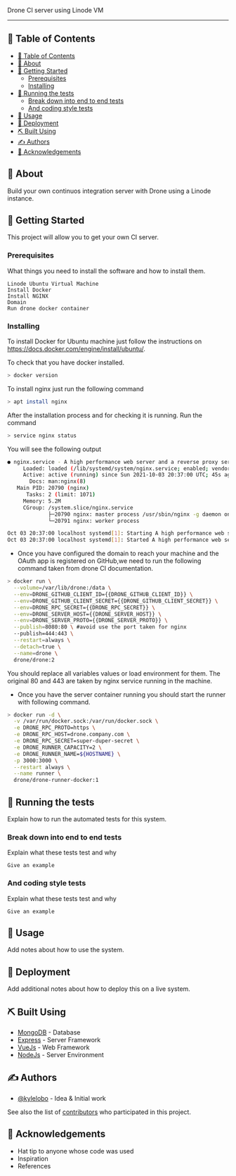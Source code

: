 Drone CI server using Linode VM

---

## 📝 Table of Contents

- [📝 Table of Contents](#-table-of-contents)
- [🧐 About](#-about)
- [🏁 Getting Started](#-getting-started)
  - [Prerequisites](#prerequisites)
  - [Installing](#installing)
- [🔧 Running the tests](#-running-the-tests)
  - [Break down into end to end tests](#break-down-into-end-to-end-tests)
  - [And coding style tests](#and-coding-style-tests)
- [🎈 Usage <a name="usage"></a>](#-usage-)
- [🚀 Deployment](#-deployment)
- [⛏️ Built Using](#️-built-using)
- [✍️ Authors](#️-authors)
- [🎉 Acknowledgements](#-acknowledgements)

## 🧐 About

Build your own continuos integration server with Drone using a Linode instance.

## 🏁 Getting Started

This project will allow you to get your own CI server.

### Prerequisites

What things you need to install the software and how to install them.

```
Linode Ubuntu Virtual Machine
Install Docker
Install NGINX
Domain
Run drone docker container

```

### Installing

To install Docker for Ubuntu machine just follow the instructions on https://docs.docker.com/engine/install/ubuntu/.

To check that you have docker installed.

```bash
> docker version
```

To install nginx just run the following command

```bash
> apt install nginx
```

After the installation process and for checking it is running. Run the command

```bash
> service nginx status
```

You will see the following output

```bash
● nginx.service - A high performance web server and a reverse proxy server
     Loaded: loaded (/lib/systemd/system/nginx.service; enabled; vendor preset: enabled)
     Active: active (running) since Sun 2021-10-03 20:37:00 UTC; 45s ago
       Docs: man:nginx(8)
   Main PID: 20790 (nginx)
      Tasks: 2 (limit: 1071)
     Memory: 5.2M
     CGroup: /system.slice/nginx.service
             ├─20790 nginx: master process /usr/sbin/nginx -g daemon on; master_process>
             └─20791 nginx: worker process

Oct 03 20:37:00 localhost systemd[1]: Starting A high performance web server and a reve>
Oct 03 20:37:00 localhost systemd[1]: Started A high performance web server and a rever>
```

* Once you have configured the domain to reach your machine and the OAuth app is registered on GitHub,we need to run the following command taken from drone CI documentation.
  
```bash
> docker run \
  --volume=/var/lib/drone:/data \
  --env=DRONE_GITHUB_CLIENT_ID={{DRONE_GITHUB_CLIENT_ID}} \
  --env=DRONE_GITHUB_CLIENT_SECRET={{DRONE_GITHUB_CLIENT_SECRET}} \
  --env=DRONE_RPC_SECRET={{DRONE_RPC_SECRET}} \
  --env=DRONE_SERVER_HOST={{DRONE_SERVER_HOST}} \
  --env=DRONE_SERVER_PROTO={{DRONE_SERVER_PROTO}} \
  --publish=8080:80 \ #avoid use the port taken for nginx
  --publish=444:443 \
  --restart=always \
  --detach=true \
  --name=drone \
  drone/drone:2
```

You should replace all variables values or load environment for them. The original 80 and 443 are taken by nginx service running in the machine.

* Once you have the server container running you should start the runner with following command.

```bash
> docker run -d \
  -v /var/run/docker.sock:/var/run/docker.sock \
  -e DRONE_RPC_PROTO=https \
  -e DRONE_RPC_HOST=drone.company.com \
  -e DRONE_RPC_SECRET=super-duper-secret \
  -e DRONE_RUNNER_CAPACITY=2 \
  -e DRONE_RUNNER_NAME=${HOSTNAME} \
  -p 3000:3000 \
  --restart always \
  --name runner \
  drone/drone-runner-docker:1
```


## 🔧 Running the tests

Explain how to run the automated tests for this system.

### Break down into end to end tests

Explain what these tests test and why

```
Give an example
```

### And coding style tests

Explain what these tests test and why

```
Give an example
```

## 🎈 Usage <a name="usage"></a>

Add notes about how to use the system.

## 🚀 Deployment

Add additional notes about how to deploy this on a live system.

## ⛏️ Built Using

- [MongoDB](https://www.mongodb.com/) - Database
- [Express](https://expressjs.com/) - Server Framework
- [VueJs](https://vuejs.org/) - Web Framework
- [NodeJs](https://nodejs.org/en/) - Server Environment

## ✍️ Authors

- [@kylelobo](https://github.com/kylelobo) - Idea & Initial work

See also the list of [contributors](https://github.com/kylelobo/The-Documentation-Compendium/contributors) who participated in this project.

## 🎉 Acknowledgements

- Hat tip to anyone whose code was used
- Inspiration
- References
